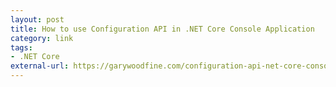 ```yaml
---
layout: post
title: How to use Configuration API in .NET Core Console Application
category: link
tags:
- .NET Core
external-url: https://garywoodfine.com/configuration-api-net-core-console-application/
---
```


